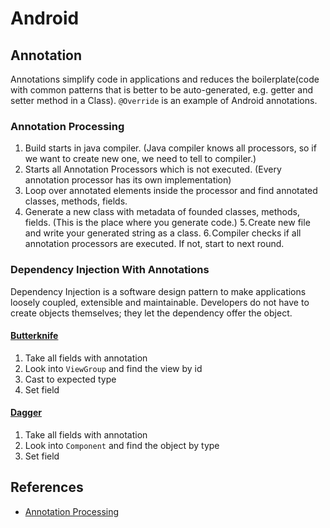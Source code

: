 # Android

## Annotation
Annotations simplify code in applications and reduces the boilerplate(code with common patterns that is better to be auto-generated, e.g. getter and setter method in a Class). `@Override` is an example of Android annotations. 

### Annotation Processing
1. Build starts in java compiler. (Java compiler knows all processors, so if we want to create new one, we need to tell to compiler.)
2. Starts all Annotation Processors which is not executed. (Every annotation processor has its own implementation)
3. Loop over annotated elements inside the processor and find annotated classes, methods, fields.
4. Generate a new class with metadata of founded classes, methods, fields. (This is the place where you generate code.)
5. Create new file and write your generated string as a class.
6. Compiler checks if all annotation processors are executed. If not, start to next round.

### Dependency Injection With Annotations
Dependency Injection is a software design pattern to make applications loosely coupled, extensible and maintainable. Developers do not have to create objects themselves; they let the dependency offer the object.

#### [Butterknife](https://github.com/JakeWharton/butterknife)
1. Take all fields with annotation
2. Look into `ViewGroup` and find the view by id
3. Cast to expected type
4. Set field

#### [Dagger](https://github.com/google/dagger)
1. Take all fields with annotation
2. Look into `Component` and find the object by type
3. Set field

## References
* [Annotation Processing](https://medium.com/@iammert/annotation-processing-dont-repeat-yourself-generate-your-code-8425e60c6657)
